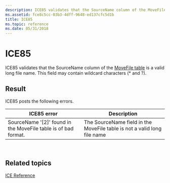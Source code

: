 ```yaml
---
description: ICE85 validates that the SourceName column of the MoveFile table is a valid long file name. This field may contain wildcard characters (\* and ?).
ms.assetid: fce8c5cc-03b3-4dff-9648-ed137cfc5d1b
title: ICE85
ms.topic: reference
ms.date: 05/31/2018
---
```


# ICE85

ICE85 validates that the SourceName column of the [MoveFile table](movefile-table.md) is a valid long file name. This field may contain wildcard characters (\* and ?).

## Result

ICE85 posts the following errors.



| ICE85 error                                                      | Description                                                              |
|------------------------------------------------------------------|--------------------------------------------------------------------------|
| SourceName '\[2\]' found in the MoveFile table is of bad format. | The SourceName field in the MoveFile table is not a valid long file name |



 

## Related topics

<dl> <dt>

[ICE Reference](ice-reference.md)
</dt> </dl>

 

 



